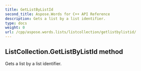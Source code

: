 ```yaml
---
title: GetListByListId
second_title: Aspose.Words for C++ API Reference
description: Gets a list by a list identifier. 
type: docs
weight: 0
url: /cpp/aspose.words.lists/listcollection/getlistbylistid/
---
```

## ListCollection.GetListByListId method


Gets a list by a list identifier. 

